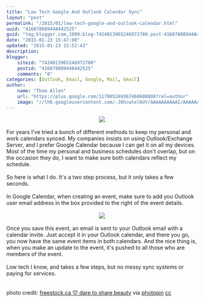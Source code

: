 ```yaml
---
title: "Low Tech Google And Outlook Calendar Sync"
layout: "post"
permalink: "/2015/01/low-tech-google-and-outlook-calendar.html"
uuid: "416078089448442525"
guid: "tag:blogger.com,1999:blog-7424013965246972780.post-416078089448442525"
date: "2015-01-23 15:47:00"
updated: "2015-01-23 15:52:43"
description: 
blogger:
    siteid: "7424013965246972780"
    postid: "416078089448442525"
    comments: "0"
categories: [Outlook, Email, Google, Mail, Gmail]
author: 
    name: "Thom Allen"
    url: "https://plus.google.com/117805269367460608808?rel=author"
    image: "//lh6.googleusercontent.com/-JKhcwtel6UY/AAAAAAAAAAI/AAAAAAAALtM/zgGr03IVVCY/s32-c/photo.jpg"
---
```


<div class="css-full-post-content js-full-post-content">
<div class="separator" style="clear: both; text-align: center;"><a href="http://1.bp.blogspot.com/-GzaIc0b_lJM/VMJuKcaU0iI/AAAAAAAAo3Q/8xZj-lnYrtQ/s1600/mail.jpg" imageanchor="1" style="margin-left: 1em; margin-right: 1em;"><img border="0" src="http://1.bp.blogspot.com/-GzaIc0b_lJM/VMJuKcaU0iI/AAAAAAAAo3Q/8xZj-lnYrtQ/s1600/mail.jpg" /></a></div><br />For years I've tried a bunch of different methods to keep my personal and work calendars synced. My companies insists on using Outlook/Exchange Server, and I prefer Google Calendar because I can get it on all my devices. Most of the time my personal and business schedules don't overlap, but on the occasion they do, I want to make sure both calendars reflect my schedule.<br /><br />So here is what I do. It's a two step process, but it only takes a few seconds.<br /><br />In Google Calendar, when creating an event, make sure to add you Outlook user email address in the box provided to the right of the event details.<br /><br /><div class="separator" style="clear: both; text-align: center;"><a href="http://1.bp.blogspot.com/-25d1Bk68HcQ/VMJsQTKXQuI/AAAAAAAAo3I/s49zsoiXU-k/s1600/google-calendar-invite-someone.png" imageanchor="1" style="margin-left: 1em; margin-right: 1em;"><img border="0" src="http://1.bp.blogspot.com/-25d1Bk68HcQ/VMJsQTKXQuI/AAAAAAAAo3I/s49zsoiXU-k/s320/google-calendar-invite-someone.png" /></a></div><br />Once you save this event, an email is sent to your Outlook email with a calendar invite. Just accept it in your Outlook calendar, and there you go, you now have the same event items in both calendars. And the nice thing is, when you make an update to the event, it's pushed to all those who are members of the event.<br /><br />Low tech I know, and takes a few steps, but no messy sync systems or paying for services.<br /><br /><br />photo credit: <a href="https://www.flickr.com/photos/82955120@N05/16064264536/">freestock.ca ♡ dare to share beauty</a> via <a href="http://photopin.com">photopin</a> <a href="http://creativecommons.org/licenses/by/2.0/">cc</a>
</div>